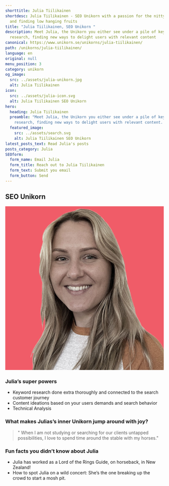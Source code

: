 ```yaml
---
shorttitle: Julia Tiilikainen
shortdesc: Julia Tiilikainen - SEO Unikorn with a passion for the nitty gritty
  and finding low hanging fruits
title: "Julia Tiilikainen, SEO Unikorn "
description: Meet Julia, the Unikorn you either see under a pile of keywords
  research, finding new ways to delight users with relevant content
canonical: https://www.unikorn.se/unikorns/julia-tiilikainen/
path: /unikorns/julia-tiilikainen/
language: en
original: null
menu_position: 3
category: unikorn
og_image:
  src: ../assets/julia-unikorn.jpg
  alt: Julia Tiilikainen
icon:
  src: ../assets/julia-icon.svg
  alt: Julia Tiilikainen SEO Unikorn
hero:
  heading: Julia Tiilikainen
  preamble: "Meet Julia, the Unikorn you either see under a pile of keywords
    research, finding new ways to delight users with relevant content. "
  featured_image:
    src: ../assets/search.svg
    alt: Julia Tiilikainen SEO Unikorn
latest_posts_text: Read Julia's posts
posts_category: Julia
SEOform:
  form_name: Email Julia
  form_title: Reach out to Julia Tiilikainen
  form_text: Submit you email
  form_button: Send
---
```

## SEO Unikorn

![Julia Tiilikainen SEO Unikorn](../assets/julia-unikorn.jpg)

### Julia’s super powers

* Keyword research done extra thoroughly and connected to the search customer journey
* Content ideations based on your users demands and search behavior
* Technical Analysis

### What makes Julias’s inner Unikorn jump around with joy?

> " When I am not studying or searching for our clients untapped possibilities, I love to spend time around the stable with my horses." 

### Fun facts you didn’t know about Julia

* Julia has worked as a Lord of the Rings Guide, on horseback, in New Zealand!
* How to spot Julia on a wild concert: She’s the one breaking up the crowd to start a mosh pit.
